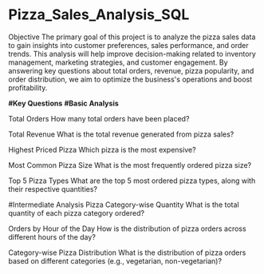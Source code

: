 # Pizza_Sales_Analysis_SQL
Objective
The primary goal of this project is to analyze the pizza sales data to gain insights into customer preferences, sales performance, and order trends. This analysis will help improve decision-making related to inventory management, marketing strategies, and customer engagement. By answering key questions about total orders, revenue, pizza popularity, and order distribution, we aim to optimize the business's operations and boost profitability.

**#Key Questions**
**#Basic Analysis**

Total Orders
How many total orders have been placed?

Total Revenue
What is the total revenue generated from pizza sales?

Highest Priced Pizza
Which pizza is the most expensive?

Most Common Pizza Size
What is the most frequently ordered pizza size?

Top 5 Pizza Types
What are the top 5 most ordered pizza types, along with their respective quantities?

#Intermediate Analysis
Pizza Category-wise Quantity
What is the total quantity of each pizza category ordered?

Orders by Hour of the Day
How is the distribution of pizza orders across different hours of the day?

Category-wise Pizza Distribution
What is the distribution of pizza orders based on different categories (e.g., vegetarian, non-vegetarian)?
